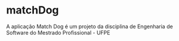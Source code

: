 # matchDog
A aplicação Match Dog é um projeto da disciplina de Engenharia de Software do Mestrado Profissional - UFPE
